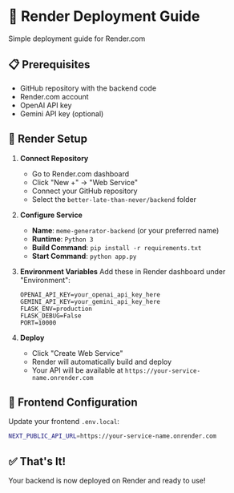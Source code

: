 # 🚀 Render Deployment Guide

Simple deployment guide for Render.com

## 📋 Prerequisites

- GitHub repository with the backend code
- Render.com account
- OpenAI API key
- Gemini API key (optional)

## 🔧 Render Setup

1. **Connect Repository**
   - Go to Render.com dashboard
   - Click "New +" → "Web Service"
   - Connect your GitHub repository
   - Select the `better-late-than-never/backend` folder

2. **Configure Service**
   - **Name**: `meme-generator-backend` (or your preferred name)
   - **Runtime**: `Python 3`
   - **Build Command**: `pip install -r requirements.txt`
   - **Start Command**: `python app.py`

3. **Environment Variables**
   Add these in Render dashboard under "Environment":
   ```
   OPENAI_API_KEY=your_openai_api_key_here
   GEMINI_API_KEY=your_gemini_api_key_here
   FLASK_ENV=production
   FLASK_DEBUG=False
   PORT=10000
   ```

4. **Deploy**
   - Click "Create Web Service"
   - Render will automatically build and deploy
   - Your API will be available at `https://your-service-name.onrender.com`

## 🔗 Frontend Configuration

Update your frontend `.env.local`:
```bash
NEXT_PUBLIC_API_URL=https://your-service-name.onrender.com
```

## ✅ That's It!

Your backend is now deployed on Render and ready to use!
